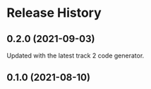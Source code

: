 # Release History

## 0.2.0 (2021-09-03)
Updated with the latest track 2 code generator.

## 0.1.0 (2021-08-10)
